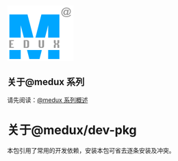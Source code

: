 ![@medux](https://github.com/wooline/medux/blob/master/imgs/logo2.png)

## 关于@medux 系列

请先阅读：[@medux 系列概述](https://github.com/wooline/medux)

# 关于@medux/dev-pkg

本包引用了常用的开发依赖，安装本包可省去逐条安装及冲突。
